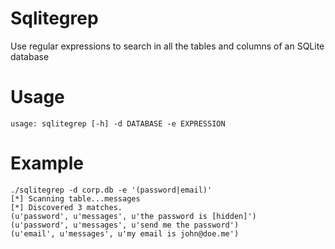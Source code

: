 # Sqlitegrep
Use regular expressions to search in all the tables and columns of an SQLite database

# Usage
```
usage: sqlitegrep [-h] -d DATABASE -e EXPRESSION
```

# Example
```
./sqlitegrep -d corp.db -e '(password|email)'
[*] Scanning table...messages
[*] Discovered 3 matches.
(u'password', u'messages', u'the password is [hidden]')
(u'password', u'messages', u'send me the password')
(u'email', u'messages', u'my email is john@doe.me')
```

